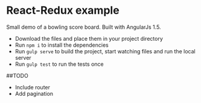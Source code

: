 # React-Redux example

Small demo of a bowling score board.
Built with AngularJs 1.5.

* Download the files and place them in your project directory
* Run `npm i` to install the dependencies
* Run `gulp serve` to build the project, start watching files and run the local server
* Run `gulp test` to run the tests once

##TODO

* Include router
* Add pagination
